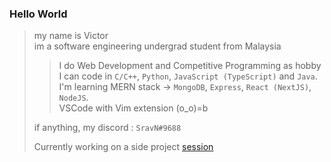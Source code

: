 ### Hello World

> my name is Victor  
> im a software engineering undergrad student from Malaysia  
>> I do Web Development and Competitive Programming as hobby  
>> I can code in `C/C++`, `Python`, `JavaScript (TypeScript)` and `Java`.  
>> I'm learning MERN stack -> `MongoDB`, `Express`, `React (NextJS)`, `NodeJS`.  
>> VSCode with Vim extension (o_o)=b  
>
> if anything, my discord : `SravN#9688`  
>
> Currently working on a side project [session](https://github.com/sravn25/session "session App on github")

<!---
sravn25/sravn25 is a ✨ special ✨ repository because its `README.md` (this file) appears on your GitHub profile.
You can click the Preview link to take a look at your changes.
--->
